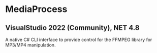 # MediaProcess
## VisualStudio 2022 (Community), NET 4.8
A native C# CLI interface to provide control for the FFMPEG library for MP3/MP4 manipulation.
